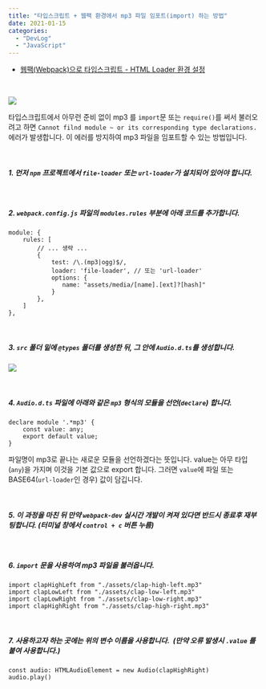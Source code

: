 ```yaml
---
title: "타입스크립트 + 웹팩 환경에서 mp3 파일 임포트(import) 하는 방법"
date: 2021-01-15
categories: 
  - "DevLog"
  - "JavaScript"
---
```


- [웹팩(Webpack)으로 타입스크립트 - HTML Loader 환경 설정](http://yoonbumtae.com/?p=3487)

 

 ![](/assets/img/wp-content/uploads/2021/01/스크린샷-2021-01-15-오후-7.47.27.png)

타입스크립트에서 아무런 준비 없이 mp3 를 `import`문 또는 `require()`를 써서 불러오려고 하면 `Cannot filnd module ~ or its corresponding type declarations.` 에러가 발생합니다. 이 에러를 방지하여 mp3 파일을 임포트할 수 있는 방법입니다.

 

##### **1\. 먼저 `npm` 프로젝트에서 `file-loader` 또는 `url-loader`가 설치되어 있어야 합니다.**

 

##### **2\. `webpack.config.js` 파일의 `modules.rules` 부분에 아래 코드를 추가합니다.**

```
module: {
    rules: [
        // ... 생략 ...
        {
            test: /\.(mp3|ogg)$/,
            loader: 'file-loader', // 또는 'url-loader'
            options: {
               name: "assets/media/[name].[ext]?[hash]"
            }
        },
    ]
},
```

 

##### **3\. `src` 폴더 밑에 `@types` 폴더를 생성한 뒤, 그 안에 `Audio.d.ts`를 생성합니다.** 

 ![](/assets/img/wp-content/uploads/2021/01/스크린샷-2021-01-15-오후-7.49.27.png)

 

##### **4\. `Audio.d.ts` 파일에 아래와 같은 `mp3` 형식의 모듈을 선언(`declare`) 합니다.**

```
declare module '.*mp3' {
    const value: any;
    export default value;
}
```

파일명이 mp3로 끝나는 새로운 모듈을 선언하겠다는 뜻입니다. value는 아무 타입(`any`)을 가지며 이것을 기본 값으로 export 합니다. 그러면 `value`에 파일 또는 BASE64(`url-loader`인 경우) 값이 담깁니다.

 

##### **5\. 이 과정을 마친 뒤 만약 `webpack-dev` 실시간 개발이 켜져 있다면 반드시 종료후 재부팅합니다. (터미널 창에서 `control + c` 버튼 누름)**

 

##### **6\. `import` 문을 사용하여 mp3 파일을 불러옵니다.**

```
import clapHighLeft from "./assets/clap-high-left.mp3"
import clapLowLeft from "./assets/clap-low-left.mp3"
import clapLowRight from "./assets/clap-low-right.mp3"
import clapHighRight from "./assets/clap-high-right.mp3"
```

 

##### **7\. 사용하고자 하는 곳에는 위의 변수 이름을 사용합니다.  (만약 오류 발생시 `.value` 를 붙여 사용합니다.)**

```
const audio: HTMLAudioElement = new Audio(clapHighRight)
audio.play()
```
